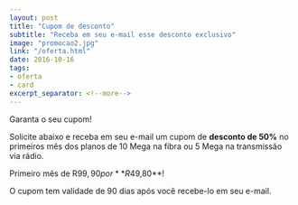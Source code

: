 ```yaml
---
layout: post
title: "Cupom de desconto"
subtitle: "Receba em seu e-mail esse desconto exclusivo"
image: "promocao2.jpg"
link: "/oferta.html"
date: 2016-10-16
tags:
- oferta
- card
excerpt_separator: <!--more-->
---
```


Garanta o seu cupom!

Solicite abaixo e receba em seu e-mail um cupom de **desconto de 50%** no primeiros mês dos planos de 10 Mega na fibra ou 5 Mega na transmissão via rádio.

Primeiro mês de R$99,90 por **R$49,80**!
<!--more-->

O cupom tem validade de 90 dias após você recebe-lo em seu e-mail.